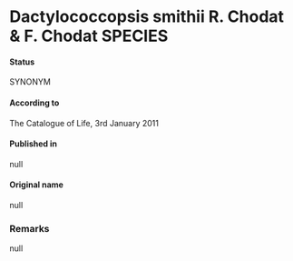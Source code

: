 Dactylococcopsis smithii R. Chodat & F. Chodat SPECIES
=======

#### Status
SYNONYM

#### According to
The Catalogue of Life, 3rd January 2011

#### Published in
null

#### Original name
null

### Remarks
null